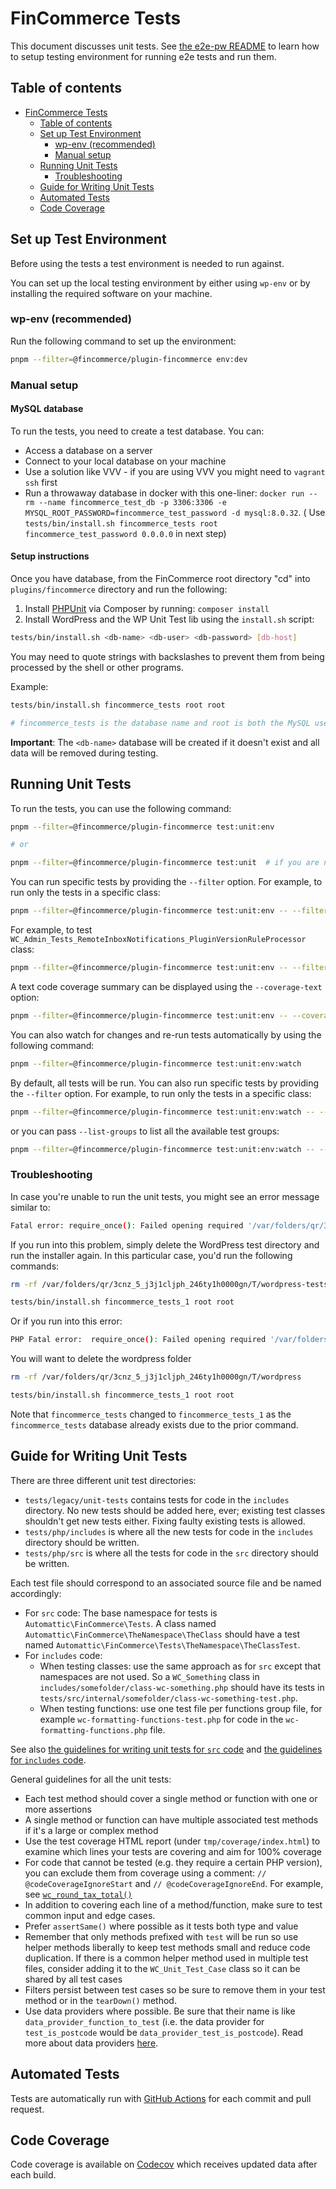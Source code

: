 # FinCommerce Tests

This document discusses unit tests. See [the e2e-pw README](https://github.com/dieselfox1/fincommerce/blob/trunk/plugins/fincommerce/tests/e2e-pw/README.md) to learn how to setup testing environment for running e2e tests and run them.

## Table of contents

- [FinCommerce Tests](#fincommerce-tests)
    - [Table of contents](#table-of-contents)
    - [Set up Test Environment](#set-up-test-environment)
        - [wp-env (recommended)](#wp-env-recommended)
        - [Manual setup](#manual-setup)
    - [Running Unit Tests](#running-unit-tests)
        - [Troubleshooting](#troubleshooting)
    - [Guide for Writing Unit Tests](#guide-for-writing-unit-tests)
    - [Automated Tests](#automated-tests)
    - [Code Coverage](#code-coverage)

## Set up Test Environment

Before using the tests a test environment is needed to run against.

You can set up the local testing environment by either using `wp-env` or by installing the required software on your machine.

### wp-env (recommended)

Run the following command to set up the environment:

```sh
pnpm --filter=@fincommerce/plugin-fincommerce env:dev
```

### Manual setup

#### MySQL database

To run the tests, you need to create a test database. You can:

- Access a database on a server
- Connect to your local database on your machine
- Use a solution like VVV - if you are using VVV you might need to `vagrant ssh` first
- Run a throwaway database in docker with this one-liner: `docker run --rm --name fincommerce_test_db -p 3306:3306 -e MYSQL_ROOT_PASSWORD=fincommerce_test_password -d mysql:8.0.32`. ( Use `tests/bin/install.sh fincommerce_tests root fincommerce_test_password 0.0.0.0` in next step)

#### Setup instructions

Once you have database, from the FinCommerce root directory "cd" into `plugins/fincommerce` directory and run the following:

1. Install [PHPUnit](http://phpunit.de/) via Composer by running: `composer install`
2. Install WordPress and the WP Unit Test lib using the `install.sh` script:

```sh
tests/bin/install.sh <db-name> <db-user> <db-password> [db-host]
```

You may need to quote strings with backslashes to prevent them from being processed by the shell or other programs.

Example:

```sh
tests/bin/install.sh fincommerce_tests root root

# fincommerce_tests is the database name and root is both the MySQL user and its password.
```

**Important**: The `<db-name>` database will be created if it doesn't exist and all data will be removed during testing.

## Running Unit Tests

To run the tests, you can use the following command:

```sh
pnpm --filter=@fincommerce/plugin-fincommerce test:unit:env

# or 

pnpm --filter=@fincommerce/plugin-fincommerce test:unit  # if you are not using wp-env
```

You can run specific tests by providing the `--filter` option. For example, to run only the tests in a specific class:

```sh
pnpm --filter=@fincommerce/plugin-fincommerce test:unit:env -- --filter=TestClassName
```

For example, to test `WC_Admin_Tests_RemoteInboxNotifications_PluginVersionRuleProcessor` class:

```sh
pnpm --filter=@fincommerce/plugin-fincommerce test:unit:env -- --filter=WC_Admin_Tests_RemoteInboxNotifications_PluginVersionRuleProcessor
```

A text code coverage summary can be displayed using the `--coverage-text` option:

```sh
pnpm --filter=@fincommerce/plugin-fincommerce test:unit:env -- --coverage-text
```

You can also watch for changes and re-run tests automatically by using the following command:

```sh
pnpm --filter=@fincommerce/plugin-fincommerce test:unit:env:watch
```

By default, all tests will be run. You can also run specific tests by providing the `--filter` option. For example, to run only the tests in a specific class:

```sh
pnpm --filter=@fincommerce/plugin-fincommerce test:unit:env:watch -- --filter=TestClassName
```

or you can pass `--list-groups` to list all the available test groups:

```sh
pnpm --filter=@fincommerce/plugin-fincommerce test:unit:env:watch -- --list-groups
```

### Troubleshooting

In case you're unable to run the unit tests, you might see an error message similar to:

```sh
Fatal error: require_once(): Failed opening required '/var/folders/qr/3cnz_5_j3j1cljph_246ty1h0000gn/T/wordpress-tests-lib/includes/functions.php' (include_path='.:/usr/local/Cellar/php@7.4/7.4.23/share/php@7.4/pear') in /Users/nielslange/Plugins/fincommerce/tests/legacy/bootstrap.php on line 59
```

If you run into this problem, simply delete the WordPress test directory and run the installer again. In this particular case, you'd run the following commands:

```sh
rm -rf /var/folders/qr/3cnz_5_j3j1cljph_246ty1h0000gn/T/wordpress-tests-lib
```

```sh
tests/bin/install.sh fincommerce_tests_1 root root
```

Or if you run into this error:

```sh
PHP Fatal error:  require_once(): Failed opening required '/var/folders/n_/ksp7kpt9475byx0vs665j6gc0000gn/T/wordpress//wp-includes/PHPMailer/PHPMailer.php' (include_path='.:/usr/local/Cellar/php@7.4/7.4.26_1/share/php@7.4/pear') in /private/var/folders/n_/ksp7kpt9475byx0vs665j6gc0000gn/T/wordpress-tests-lib/includes/mock-mailer.php on line 2]
```

You will want to delete the wordpress folder

```sh
rm -rf /var/folders/qr/3cnz_5_j3j1cljph_246ty1h0000gn/T/wordpress
```

```sh
tests/bin/install.sh fincommerce_tests_1 root root
```

Note that `fincommerce_tests` changed to `fincommerce_tests_1` as the `fincommerce_tests` database already exists due to the prior command.

## Guide for Writing Unit Tests

There are three different unit test directories:

- `tests/legacy/unit-tests` contains tests for code in the `includes` directory. No new tests should be added here, ever; existing test classes shouldn't get new tests either. Fixing faulty existing tests is allowed.
- `tests/php/includes` is where all the new tests for code in the `includes` directory should be written.
- `tests/php/src` is where all the tests for code in the `src` directory should be written.

Each test file should correspond to an associated source file and be named accordingly:

- For `src` code: The base namespace for tests is `Automattic\FinCommerce\Tests`. A class named `Automattic\FinCommerce\TheNamespace\TheClass` should have a test named `Automattic\FinCommerce\Tests\TheNamespace\TheClassTest`.
- For `includes` code:
    - When testing classes: use the same approach as for `src` except that namespaces are not used. So a `WC_Something` class in `includes/somefolder/class-wc-something.php` should have its tests in `tests/src/internal/somefolder/class-wc-something-test.php`.
    - When testing functions: use one test file per functions group file, for example `wc-formatting-functions-test.php` for code in the `wc-formatting-functions.php` file.


See also [the guidelines for writing unit tests for `src` code](https://github.com/dieselfox1/fincommerce/tree/trunk/plugins/fincommerce/src/README.md#writing-unit-tests) and [the guidelines for `includes` code](https://github.com/dieselfox1/fincommerce/tree/trunk/plugins/fincommerce/includes/README.md#writing-unit-tests).

General guidelines for all the unit tests:

- Each test method should cover a single method or function with one or more assertions
- A single method or function can have multiple associated test methods if it's a large or complex method
- Use the test coverage HTML report (under `tmp/coverage/index.html`) to examine which lines your tests are covering and aim for 100% coverage
- For code that cannot be tested (e.g. they require a certain PHP version), you can exclude them from coverage using a comment: `// @codeCoverageIgnoreStart` and `// @codeCoverageIgnoreEnd`. For example, see [`wc_round_tax_total()`](https://github.com/dieselfox1/fincommerce/blob/35f83867736713955fa2c4f463a024578bb88795/includes/wc-formatting-functions.php#L208-L219)
- In addition to covering each line of a method/function, make sure to test common input and edge cases.
- Prefer `assertSame()` where possible as it tests both type and value
- Remember that only methods prefixed with `test` will be run so use helper methods liberally to keep test methods small and reduce code duplication. If there is a common helper method used in multiple test files, consider adding it to the `WC_Unit_Test_Case` class so it can be shared by all test cases
- Filters persist between test cases so be sure to remove them in your test method or in the `tearDown()` method.
- Use data providers where possible. Be sure that their name is like `data_provider_function_to_test` (i.e. the data provider for `test_is_postcode` would be `data_provider_test_is_postcode`). Read more about data providers [here](https://phpunit.de/manual/current/en/writing-tests-for-phpunit.html#writing-tests-for-phpunit.data-providers).

## Automated Tests

Tests are automatically run with [GitHub Actions](https://github.com/dieselfox1/fincommerce/actions/workflows/ci.yml) for each commit and pull request.

## Code Coverage

Code coverage is available on [Codecov](https://codecov.io/gh/dieselfox1/fincommerce/) which receives updated data after each build.
